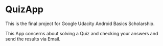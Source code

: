 # QuizApp

This is the final project for Google Udacity Android Basics Scholarship.

This App concerns about solving a Quiz and checking your answers and send the results via Email.
